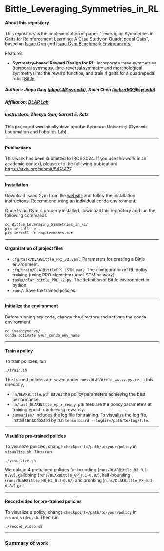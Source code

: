 # Bittle_Leveraging_Symmetries_in_RL


#### About this repository
This repository is the implementation of paper "Leveraging Symmetries in Gaits for Reinforcement Learning: A Case Study on Quadrupedal Gaits", based on [Isaac Gym](https://developer.nvidia.com/isaac-gym) and [Isaac Gym Benchmark Environments](https://github.com/NVIDIA-Omniverse/IsaacGymEnvs).

Features:
* **Symmetry-based Reward Design for RL**: Incorporate three symmetries (temporal symmetry, time-reversal symmetry and morphological symmetry) into the reward function, and train 4 gaits for a quadrupedal robot [Bittle](https://www.petoi.com/pages/bittle-smart-robot-dog-model-overview).

##### Authors: Jiayu Ding (<jding14@syr.edu>), Xulin Chen (<xchen168@syr.edu>)
##### Affiliation: [DLAR Lab](https://dlarlab.syr.edu/)
##### Instructors: Zhenyu Gan, Garrett E. Katz 

This projected was initially developed at Syracuse University (Dynamic Locomotion and Robotics Lab).

---
#### Publications
This work has been submitted to IROS 2024. If you use this work in an academic context, please cite the following publication: https://arxiv.org/submit/5474477.

---
#### Installation
Download Isaac Gym from the [website](https://developer.nvidia.com/isaac-gym) and follow the installation instructions. Recommend using an individual conda environment.

Once Isaac Gym is properly installed, download this repository and run the following commands

```
cd Bittle_Leveraging_Symmetries_in_RL/
pip install -e .
pip install -r requirements.txt
```

---
#### Organization of project files
* `cfg/task/DLARBittle_PRD_v2.yaml`: Parameters for creating a Bittle environment.
* `cfg/train/DLARBittlePPO_LSTM.yaml`: The configuration of RL policy training (using PPO algorithms and LSTM network).
* `tasks/dlar_bittle_PRD_v2.py`: The definition of Bittle environment in python.
* `runs/`: Save the trained policies.

---
#### Initialize the environment
Before running any code, change the directory and activate the conda environment
```
cd isaacgymenvs/
conda activate your_conda_env_name
```

---
#### Train a policy
To train policies, run
```
./train.sh
```
The trained policies are saved under `runs/DLARBittle_ww-xx-yy-zz`. In this directory, 
* `nn/DLARBittle.pth` saves the policy parameters achieving the best performance.
* `nn/last_DLARBittle_ep_x_rew_y.pth` files are the policy parameters at training epoch `x` achieving reward `y`.
* `summaries/` includes the log file for training. To visualize the log file, install tensorboard by  run `tensorboard --logdir=/path/to/log/file`.


---
#### Visualize pre-trained policies
To visualize policies, change `checkpoint=/path/to/your/policy` in `visualize.sh`. Then run
```
./visualize.sh
```

We upload 4 pretrained policies for bounding (`runs/DLARBittle_B2_0.1-0.8/`), galloping (`runs/DLARBittle_GP_0.1-0.8/`), half-bounding (`runs/DLARBittle_HB_H2_0.3-0.6/`) and pronking (`runs/DLARBittle_PK_0.1-0.8/`) gait.

---
#### Record video for pre-trained policies
To visualize a policy, change `checkpoint=/path/to/your/policy` in `record_video.sh`. Then run
```
./record_video.sh
```


---
### Summary of work